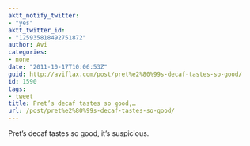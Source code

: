 ```yaml
---
aktt_notify_twitter:
- "yes"
aktt_twitter_id:
- "125935818492751872"
author: Avi
categories:
- none
date: "2011-10-17T10:06:53Z"
guid: http://aviflax.com/post/pret%e2%80%99s-decaf-tastes-so-good/
id: 1590
tags:
- tweet
title: Pret’s decaf tastes so good,…
url: /post/pret%e2%80%99s-decaf-tastes-so-good/
---
```

Pret’s decaf tastes so good, it’s suspicious.